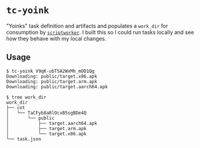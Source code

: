 # `tc-yoink`

"Yoinks" task definition and artifacts and populates a `work_dir` for consumption by [`scriptworker`](https://github.com/mozilla-releng/scriptworker/).
I built this so I could run tasks locally and see how they behave with my local changes.

## Usage

```
$ tc-yoink V9qK-ubTSA2WxMh_mOD1Qg
Downloading: public/target.x86.apk
Downloading: public/target.arm.apk
Downloading: public/target.aarch64.apk

$ tree work_dir
work_dir
├── cot
│   └── TaCFyb8aRlOcxB5sgBDe4Q
│       └── public
│           ├── target.aarch64.apk
│           ├── target.arm.apk
│           └── target.x86.apk
└── task.json

```